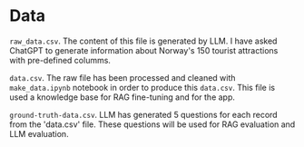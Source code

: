 # Data

`raw_data.csv`. The content of this file is generated by LLM. I have asked ChatGPT to generate information about Norway's 150 tourist attractions with pre-defined columms.

`data.csv`. The raw file has been processed and cleaned with `make_data.ipynb` notebook in order to produce this `data.csv`. This file is used a knowledge base for RAG fine-tuning and for the app.

`ground-truth-data.csv`. LLM has generated 5 questions for each record from the 'data.csv' file. These questions will be used for RAG evaluation and LLM evaluation.
